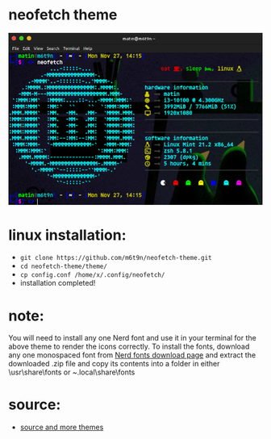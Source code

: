# neofetch theme

![theme_preview](https://github.com/m6t9n/neofetch-theme/blob/main/theme/theme_preview.png)
  
# linux installation:

 - `git clone https://github.com/m6t9n/neofetch-theme.git`
 - `cd neofetch-theme/theme/`
 - `cp config.conf /home/x/.config/neofetch/`
 - installation completed!

# note:

You will need to install any one Nerd font and use it in your terminal for the above theme to render the icons correctly. To install the fonts, download any one monospaced font from 
[Nerd fonts download page](https://www.nerdfonts.com/font-downloads)
and extract the downloaded .zip file and copy its contents into a folder in either \usr\share\fonts or ~\.local\share\fonts

# source:

 - [source and more themes](https://github.com/Chick2D/neofetch-themes)
